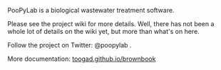
PooPyLab is a biological wastewater treatment software.

Please see the project wiki for more details. Well, there has not been a whole
lot of details on the wiki yet, but more than what's on here.

Follow the project on Twitter: @poopylab .

More documentation:
[toogad.github.io/brownbook](https://toogad.github.io/brownbook/index.html)

